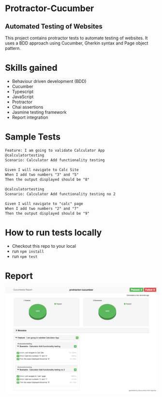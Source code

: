 # Protractor-Cucumber
## Automated Testing of Websites

This project contains protractor tests to automate testing of websites. It uses a BDD approach using Cucumber, Gherkin syntax and Page object pattern.

# Skills gained
- Behaviour driven development (BDD)
- Cucumber
- Typescript
- JavaScript
- Protractor
- Chai assertions
- Jasmine testing framework
- Report integration

# Sample Tests

```
Feature: I am going to validate Calculator App
@calculatortesting
Scenario: Calculator Add functionality testing

Given I will navigate to Calc Site
When I add two numbers "3" and "5"
Then the output displayed should be "8"

@calculatortesting
Scenario: Calculator Add functionality testing no 2

Given I will navigate to "calc" page
When I add two numbers "2" and "7"
Then the output displayed should be "9"
```

# How to run tests locally
- Checkout this repo to your local
- run `npm install`
- run `npm test`

# Report
![alt text](https://github.com/dilipagheda/Protractor-Cucumber/blob/master/report.png)
